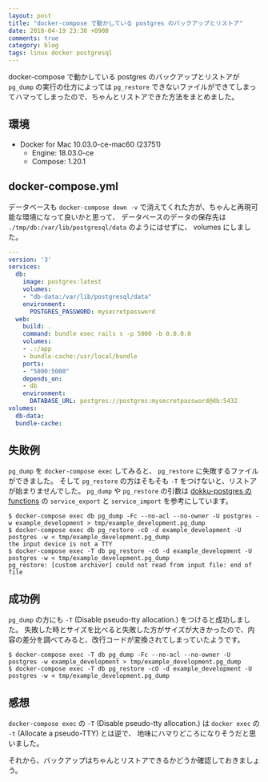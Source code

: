 ```yaml
---
layout: post
title: "docker-compose で動かしている postgres のバックアップとリストア"
date: 2018-04-19 23:30 +0900
comments: true
category: blog
tags: linux docker postgresql
---
```

docker-compose で動かしている postgres のバックアップとリストアが `pg_dump` の実行の仕方によっては `pg_restore` できないファイルができてしまってハマってしまったので、ちゃんとリストアできた方法をまとめました。

<!--more-->

## 環境

- Docker for Mac 10.03.0-ce-mac60 (23751)
  - Engine: 18.03.0-ce
  - Compose: 1.20.1

## docker-compose.yml

データベースも `docker-compose down -v` で消えてくれた方が、ちゃんと再現可能な環境になって良いかと思って、
データベースのデータの保存先は `./tmp/db:/var/lib/postgresql/data` のようにはせずに、
volumes にしました。

```yaml
---
version: '3'
services:
  db:
    image: postgres:latest
    volumes:
    - "db-data:/var/lib/postgresql/data"
    environment:
      POSTGRES_PASSWORD: mysecretpassword
  web:
    build: .
    command: bundle exec rails s -p 5000 -b 0.0.0.0
    volumes:
    - .:/app
    - bundle-cache:/usr/local/bundle
    ports:
    - "5000:5000"
    depends_on:
    - db
    environment:
      DATABASE_URL: postgres://postgres:mysecretpassword@db:5432
volumes:
  db-data:
  bundle-cache:
```

## 失敗例

`pg_dump` を `docker-compose exec` してみると、
`pg_restore` に失敗するファイルができました。
そして `pg_restore` の方はそもそも `-T` をつけないと、リストアが始まりませんでした。
`pg_dump` や `pg_restore` の引数は [dokku-postgres の functions](https://github.com/dokku/dokku-postgres/blob/master/functions) の `service_export` と `service_import` を参考にしています。

```console
$ docker-compose exec db pg_dump -Fc --no-acl --no-owner -U postgres -w example_development > tmp/example_development.pg_dump
$ docker-compose exec db pg_restore -cO -d example_development -U postgres -w < tmp/example_development.pg_dump
the input device is not a TTY
$ docker-compose exec -T db pg_restore -cO -d example_development -U postgres -w < tmp/example_development.pg_dump
pg_restore: [custom archiver] could not read from input file: end of file
```

## 成功例

`pg_dump` の方にも `-T` (Disable pseudo-tty allocation.) をつけると成功しました。
失敗した時とサイズを比べると失敗した方がサイズが大きかったので、内容の差分を調べてみると、改行コードが変換されてしまっていたようです。

```console
$ docker-compose exec -T db pg_dump -Fc --no-acl --no-owner -U postgres -w example_development > tmp/example_development.pg_dump
$ docker-compose exec -T db pg_restore -cO -d example_development -U postgres -w < tmp/example_development.pg_dump
```

## 感想

`docker-compose exec` の `-T` (Disable pseudo-tty allocation.) は
`docker exec` の `-t` (Allocate a pseudo-TTY) とは逆で、
地味にハマりどころになりそうだと思いました。

それから、バックアップはちゃんとリストアできるかどうか確認しておきましょう。
